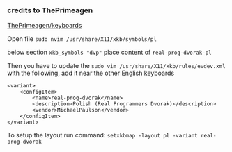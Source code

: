 ### credits to ThePrimeagen
[ThePrimeagen/keyboards](https://github.com/ThePrimeagen/keyboards/tree/master/ubuntu)

Open file
`sudo nvim /usr/share/X11/xkb/symbols/pl`

below section `xkb_symbols "dvp"` place content of `real-prog-dvorak-pl`

Then you have to update the `sudo vim /usr/share/X11/xkb/rules/evdev.xml` with the following, add it near the other English keyboards

```
<variant>
    <configItem>
        <name>real-prog-dvorak</name>
        <description>Polish (Real Programmers Dvorak)</description>
        <vendor>MichaelPaulson</vendor>
    </configItem>
</variant>
```

To setup the layout run command:
`setxkbmap -layout pl -variant real-prog-dvorak`
